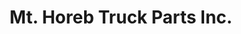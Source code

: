 ---
title: "Mt. Horeb Truck Parts Inc."
url: /mt-horeb/mt-horeb-truck-parts-inc/
shop: Autoteile
---